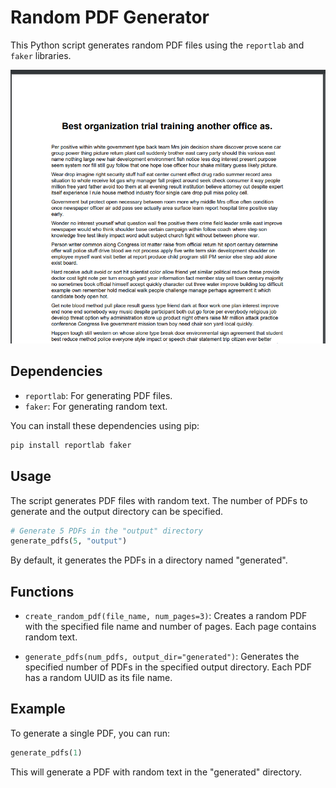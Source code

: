 # Random PDF Generator

This Python script generates random PDF files using the `reportlab` and `faker` libraries.

![Sample Image](sample_image.png)

## Dependencies

- `reportlab`: For generating PDF files.
- `faker`: For generating random text.

You can install these dependencies using pip:

```bash
pip install reportlab faker
```

## Usage

The script generates PDF files with random text. The number of PDFs to generate and the output directory can be specified.

```python
# Generate 5 PDFs in the "output" directory
generate_pdfs(5, "output")
```

By default, it generates the PDFs in a directory named "generated".

## Functions

- `create_random_pdf(file_name, num_pages=3)`: Creates a random PDF with the specified file name and number of pages. Each page contains random text.

- `generate_pdfs(num_pdfs, output_dir="generated")`: Generates the specified number of PDFs in the specified output directory. Each PDF has a random UUID as its file name.

## Example

To generate a single PDF, you can run:

```python
generate_pdfs(1)
```

This will generate a PDF with random text in the "generated" directory.